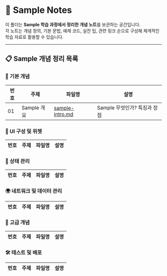 # 📖 Sample Notes  

이 폴더는 **Sample 학습 과정에서 정리한 개념 노트**를 보관하는 공간입니다.  
각 노트는 개념 정의, 기본 문법, 예제 코드, 실전 팁, 관련 링크 순으로 구성해 체계적인 학습 자료로 활용할 수 있습니다.

---

## 📋 Sample 개념 정리 목록  

### 📌 기본 개념  
| 번호 | 주제 | 파일명 | 설명 |  
|---|---|---|---|  
| 01 | Sample 개요 | [sample-intro.md](./sample-intro.md) | Sample 무엇인가? 특징과 장점 |  

### 🔲 UI 구성 및 위젯  
| 번호 | 주제 | 파일명 | 설명 |  
|---|---|---|---|  


### 🔄 상태 관리  
| 번호 | 주제 | 파일명 | 설명 |  
|---|---|---|---|  


### 🌍 네트워크 및 데이터 관리  
| 번호 | 주제 | 파일명 | 설명 |  
|---|---|---|---|  

### 🚀 고급 개념  
| 번호 | 주제 | 파일명 | 설명 |  
|---|---|---|---|  

### 🛠️ 테스트 및 배포  
| 번호 | 주제 | 파일명 | 설명 |  
|---|---|---|---|  
